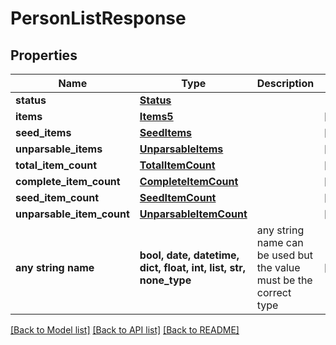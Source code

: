 # PersonListResponse


## Properties
Name | Type | Description | Notes
------------ | ------------- | ------------- | -------------
**status** | [**Status**](Status.md) |  | 
**items** | [**Items5**](Items5.md) |  | [optional] 
**seed_items** | [**SeedItems**](SeedItems.md) |  | [optional] 
**unparsable_items** | [**UnparsableItems**](UnparsableItems.md) |  | [optional] 
**total_item_count** | [**TotalItemCount**](TotalItemCount.md) |  | [optional] 
**complete_item_count** | [**CompleteItemCount**](CompleteItemCount.md) |  | [optional] 
**seed_item_count** | [**SeedItemCount**](SeedItemCount.md) |  | [optional] 
**unparsable_item_count** | [**UnparsableItemCount**](UnparsableItemCount.md) |  | [optional] 
**any string name** | **bool, date, datetime, dict, float, int, list, str, none_type** | any string name can be used but the value must be the correct type | [optional]

[[Back to Model list]](../README.md#documentation-for-models) [[Back to API list]](../README.md#documentation-for-api-endpoints) [[Back to README]](../README.md)


